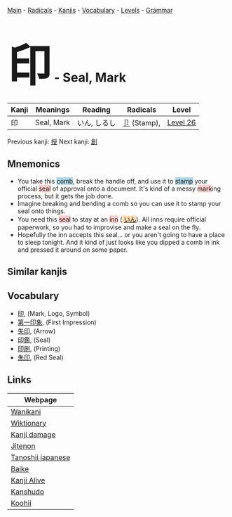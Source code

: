 <style> bigfont {font-size: 100px}</style>
[Main](../README.md) -
[Radicals](../radicals.md) -
[Kanjis](../kanjis.md) -
[Vocabulary](../vocabulary.md) -
[Levels](../levels.md) -
[Grammar](../grammar.md)
# <bigfont> 印</bigfont> - Seal, Mark 

| Kanji | Meanings | Reading | Radicals | Level |
| --- | --- | --- | --- | --- |
| 印 | Seal, Mark | いん, しるし | [卩](../radicals/卩.md) (Stamp),  | [Level 26](../levels/wk_level26.md) |

Previous kanji: [授](授.md) Next kanji: [創](創.md) 

## Mnemonics
 * You take this <span style="background-color:#ADD8E6"> comb</span>, break the handle off, and use it to <span style="background-color:#ADD8E6"> stamp</span> your official <span style="background-color:#ffcccb"> seal</span> of approval onto a document. It's kind of a messy <span style="background-color:#ffcccb"> mark</span>ing process, but it gets the job done.
* Imagine breaking and bending a comb so you can use it to stamp your seal onto things.
* You need this <span style="background-color:#ffcccb"> seal</span> to stay at an <span style="background-color:#ffcccb"> inn</span> (<span style="background-color:#fed8b1"> [いん](https://jisho.org/search/いん)</span>). All inns require official paperwork, so you had to improvise and make a seal on the fly.
* Hopefully the inn accepts this seal... or you aren't going to have a place to sleep tonight. And it kind of just looks like you dipped a comb in ink and pressed it around on some paper.


## Similar kanjis
 


## Vocabulary
 * [印](../vocabulary/印.md), (Mark, Logo, Symbol)
* [第一印象](../vocabulary/印.md), (First Impression)
* [矢印](../vocabulary/印.md), (Arrow)
* [印鑑](../vocabulary/印.md), (Seal)
* [印刷](../vocabulary/印.md), (Printing)
* [朱印](../vocabulary/印.md), (Red Seal)



## Links 

| Webpage |
| --- |
| [Wanikani          ](https://www.wanikani.com/kanji/印) |
| [Wiktionary        ](https://en.wiktionary.org/wiki/印) |
| [Kanji damage      ](http://www.kanjidamage.com/kanji/search?utf8=✓&q=印) |
| [Jitenon           ](https://jitenon.com/kanji/印) |
| [Tanoshii japanese ](https://www.tanoshiijapanese.com/dictionary/kanji.cfm?k=印) |
| [Baike             ](https://baike.baidu.com/item/印) |
| [Kanji Alive       ](https://app.kanjialive.com/印) |
| [Kanshudo          ](https://www.kanshudo.com/searchmn?q=印) |
| [Koohii            ](https://kanji.koohii.com/study/kanji/印) |
